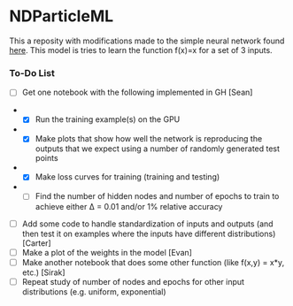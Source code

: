 # NDParticleML
This a reposity with modifications made to the simple neural network found [here](https://colab.research.google.com/drive/1wpLKRUaBxlfWDmyL9czZ8WP-_4W60Vxh?usp=sharing). This model is tries to learn the function f(x)=x for a set of 3 inputs. 

### To-Do List
- [ ] Get one notebook with the following implemented in GH [Sean]
-  - [x] Run the training example(s) on the GPU 
-  - [x] Make plots that show how well the network is reproducing the outputs that we expect using a number of randomly generated test points
-  - [x] Make loss curves for training (training and testing)
-  - [ ] Find the number of hidden nodes and number of epochs to train to achieve either Δ = 0.01 and/or 1% relative accuracy
-  [ ] Add some code to handle standardization of inputs and outputs (and then test it on examples where the inputs have different distributions) [Carter]
-  [ ] Make a plot of the weights in the model [Evan]
-  [ ] Make another notebook that does some other function (like f(x,y) = x*y, etc.) [Sirak]
-  [ ] Repeat study of number of nodes and epochs for other input distributions (e.g. uniform, exponential)
